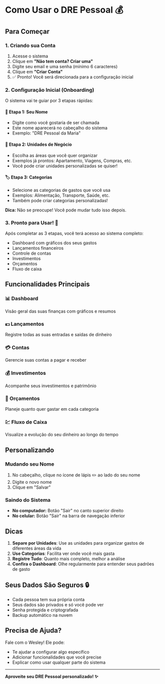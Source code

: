 # Como Usar o DRE Pessoal 💰

## Para Começar

### 1. Criando sua Conta

1. Acesse o sistema
2. Clique em **"Não tem conta? Criar uma"**
3. Digite seu email e uma senha (mínimo 6 caracteres)
4. Clique em **"Criar Conta"**
5. ✅ Pronto! Você será direcionada para a configuração inicial

### 2. Configuração Inicial (Onboarding)

O sistema vai te guiar por 3 etapas rápidas:

#### 📝 Etapa 1: Seu Nome
- Digite como você gostaria de ser chamada
- Este nome aparecerá no cabeçalho do sistema
- Exemplo: "DRE Pessoal da Maria"

#### 🏢 Etapa 2: Unidades de Negócio
- Escolha as áreas que você quer organizar
- Exemplos já prontos: Apartamento, Viagens, Compras, etc.
- Você pode criar unidades personalizadas se quiser!

#### 🏷️ Etapa 3: Categorias
- Selecione as categorias de gastos que você usa
- Exemplos: Alimentação, Transporte, Saúde, etc.
- Também pode criar categorias personalizadas!

**Dica:** Não se preocupe! Você pode mudar tudo isso depois.

### 3. Pronto para Usar! 🎉

Após completar as 3 etapas, você terá acesso ao sistema completo:
- Dashboard com gráficos dos seus gastos
- Lançamentos financeiros
- Controle de contas
- Investimentos
- Orçamentos
- Fluxo de caixa

## Funcionalidades Principais

### 📊 Dashboard
Visão geral das suas finanças com gráficos e resumos

### 💵 Lançamentos
Registre todas as suas entradas e saídas de dinheiro

### 💳 Contas
Gerencie suas contas a pagar e receber

### 💰 Investimentos
Acompanhe seus investimentos e patrimônio

### 🎯 Orçamentos
Planeje quanto quer gastar em cada categoria

### 💹 Fluxo de Caixa
Visualize a evolução do seu dinheiro ao longo do tempo

## Personalizando

### Mudando seu Nome
1. No cabeçalho, clique no ícone de lápis ✏️ ao lado do seu nome
2. Digite o novo nome
3. Clique em "Salvar"

### Saindo do Sistema
- **No computador:** Botão "Sair" no canto superior direito
- **No celular:** Botão "Sair" na barra de navegação inferior

## Dicas

1. **Separe por Unidades**: Use as unidades para organizar gastos de diferentes áreas da vida
2. **Use Categorias**: Facilita ver onde você mais gasta
3. **Registre Tudo**: Quanto mais completo, melhor a análise
4. **Confira o Dashboard**: Olhe regularmente para entender seus padrões de gasto

## Seus Dados São Seguros 🔒

- Cada pessoa tem sua própria conta
- Seus dados são privados e só você pode ver
- Senha protegida e criptografada
- Backup automático na nuvem

## Precisa de Ajuda?

Fale com o Wesley! Ele pode:
- Te ajudar a configurar algo específico
- Adicionar funcionalidades que você precise
- Explicar como usar qualquer parte do sistema

---

**Aproveite seu DRE Pessoal personalizado! ✨**

